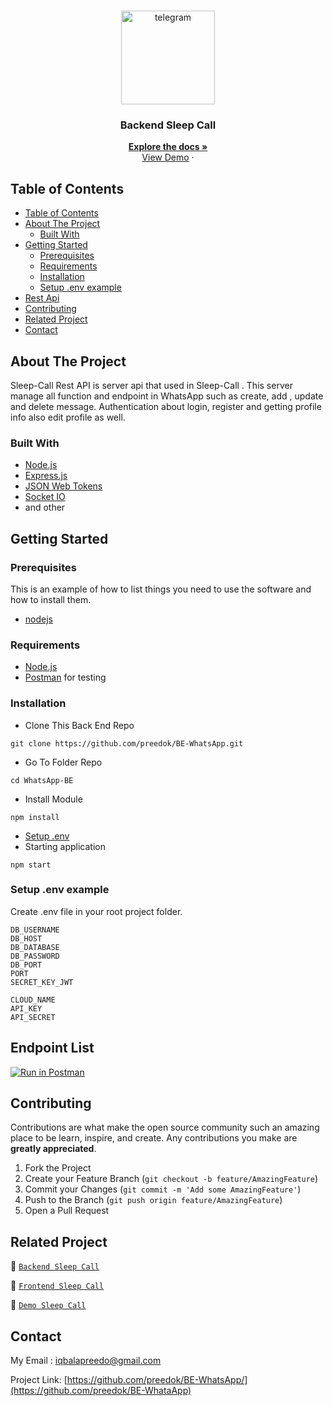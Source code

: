 <br />
<p align="center">
<div align="center">
  <img height="150" src="https://i.ibb.co/pX8CFK5/chat.png" alt="telegram" border="0"/>
</div>
  <h3 align="center">Backend Sleep Call</h3>
  <p align="center">
    <a href="https://github.com/preedok/BE-WhataApp/"><strong>Explore the docs »</strong></a>
    <br />
    <a href="https://be-whataapp-production.up.railway.app/v1/user/a2fb2ee0-7f3d-462b-9ef6-66bc81db14a3"](https://be-whataapp-production.up.railway.app/v1/user/a2fb2ee0-7f3d-462b-9ef6-66bc81db14a3">View Demo</a>
    ·
 
  </p>
</p>



<!-- TABLE OF CONTENTS -->
## Table of Contents

- [Table of Contents](#table-of-contents)
- [About The Project](#about-the-project)
  - [Built With](#built-with)
- [Getting Started](#getting-started)
  - [Prerequisites](#prerequisites)
  - [Requirements](#requirements)
  - [Installation](#installation)
  - [Setup .env example](#setup-env-example)
- [Rest Api](#rest-api)
- [Contributing](#contributing)
- [Related Project](#related-project)
- [Contact](#contact)



<!-- ABOUT THE PROJECT -->
## About The Project

Sleep-Call Rest API is server api that used in Sleep-Call . This server manage all function and endpoint in WhatsApp such as create, add , update and delete message. Authentication about login, register and getting profile info also edit profile as well.

### Built With

- [Node.js](https://nodejs.org/en/)
- [Express.js](https://expressjs.com/)
- [JSON Web Tokens](https://jwt.io/)
- [Socket IO](https://socket.io/docs/v4/)
- and other

<!-- GETTING STARTED -->
## Getting Started

### Prerequisites

This is an example of how to list things you need to use the software and how to install them.

* [nodejs](https://nodejs.org/en/download/)

### Requirements
* [Node.js](https://nodejs.org/en/)
* [Postman](https://www.getpostman.com/) for testing


### Installation

- Clone This Back End Repo
```
git clone https://github.com/preedok/BE-WhatsApp.git
```
- Go To Folder Repo
```
cd WhatsApp-BE
```
- Install Module
```
npm install
```

- <a href="#setup-env-example">Setup .env</a>
- Starting application
```
npm start
```

### Setup .env example

Create .env file in your root project folder.

```env
DB_USERNAME
DB_HOST 
DB_DATABASE
DB_PASSWORD 
DB_PORT
PORT
SECRET_KEY_JWT

CLOUD_NAME
API_KEY
API_SECRET
```

## Endpoint List

[![Run in Postman](https://run.pstmn.io/button.svg)](https://documenter.getpostman.com/view/23292228/2s93RUvsS7)


<!-- CONTRIBUTING -->
## Contributing

Contributions are what make the open source community such an amazing place to be learn, inspire, and create. Any contributions you make are **greatly appreciated**.

1. Fork the Project
2. Create your Feature Branch (`git checkout -b feature/AmazingFeature`)
3. Commit your Changes (`git commit -m 'Add some AmazingFeature'`)
4. Push to the Branch (`git push origin feature/AmazingFeature`)
5. Open a Pull Request



## Related Project
:rocket: [`Backend Sleep Call`](https://github.com/preedok/BE-WhataApp)

:rocket: [`Frontend Sleep Call`](https://github.com/preedok/FE-SleepCall-App)

:rocket: [`Demo Sleep Call`](https://fe-sleepcall-app.vercel.app/login)

<!-- CONTACT -->
## Contact

My Email : iqbalapreedo@gmail.com

Project Link: [https://github.com/preedok/BE-WhatsApp/](https://github.com/preedok/BE-WhataApp)

